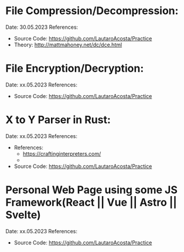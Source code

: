 
# File Compression/Decompression:

Date: 30.05.2023
References:
- Source Code: https://github.com/LautaroAcosta/Practice
- Theory: http://mattmahoney.net/dc/dce.html

# File Encryption/Decryption:

Date: xx.05.2023
References:
- Source Code: https://github.com/LautaroAcosta/Practice

# X to Y Parser in Rust:

Date: xx.05.2023
References:
- References:
    - https://craftinginterpreters.com/
    - 
- Source Code: https://github.com/LautaroAcosta/Practice

# Personal Web Page using some JS Framework(React || Vue || Astro || Svelte)

Date: xx.05.2023
References:
- Source Code: https://github.com/LautaroAcosta/Practice

